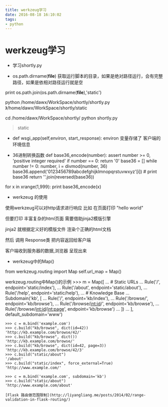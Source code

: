 ```yaml
---
title: werkzeug学习
date: 2016-08-18 16:10:02
tags: 
- python
---
```

# werkzeug学习
<!-- more -->
+ 学习shortly.py

+ os.path.dirname(__file__)
获取运行脚本的目录，如果是绝对路径运行，会有完整路径，如果是依相对路径运行就是空

print os.path.join(os.path.dirname(__file__),'static')

python /home/dawx/WorkSpace/shortly/shortly.py
》/home/dawx/WorkSpace/shortly/static

cd /home/dawx/WorkSpace/shortly/
python shortly.py
> static

+ def wsgi_app(self,environ, start_response):
environ 变量存储了 客户端的环境信息


+ 36进制转换函数
def base36_encode(number):
    assert number >= 0, 'positive integer required'
    if number == 0:
        return '0'
    base36 = []
    while number != 0:
        number, i = divmod(number, 36)
        base36.append('0123456789abcdefghijklmnopqrstuvwxyz'[i])
        # print base36
    return ''.join(reversed(base36))


for x in xrange(1,999):
    print base36_encode(x)

+ werkzeug 的使用

使用werkzeug可以对http请求进行响应 比如 在页面打印 "hello world"

但要打印 丰富复杂的html页面 需要借助jinja2模版引擎

jinja2 就根据定义好的模版文件  渲染个正确的html文档

然后 调用 Response类 把内容返回给客户端

客户端收到服务器的数据,浏览器 呈现出来

+ werkzeug中的Map()

from werkzeug.routing import Map
self.url_map = Map()

werkzeug.routing中Map()的示例
    >>> m = Map([
    ...     # Static URLs
    ...     Rule('/', endpoint='static/index'),
    ...     Rule('/about', endpoint='static/about'),
    ...     Rule('/help', endpoint='static/help'),
    ...     # Knowledge Base
    ...     Subdomain('kb', [
    ...         Rule('/', endpoint='kb/index'),
    ...         Rule('/browse/', endpoint='kb/browse'),
    ...         Rule('/browse/<int:id>/', endpoint='kb/browse'),
    ...         Rule('/browse/<int:id>/<int:page>', endpoint='kb/browse')
    ...     ])
    ... ], default_subdomain='www')
    
    >>> c = m.bind('example.com')
    >>> c.build("kb/browse", dict(id=42))
    'http://kb.example.com/browse/42/'
    >>> c.build("kb/browse", dict())
    'http://kb.example.com/browse/'
    >>> c.build("kb/browse", dict(id=42, page=3))
    'http://kb.example.com/browse/42/3'
    >>> c.build("static/about")
    '/about'
    >>> c.build("static/index", force_external=True)
    'http://www.example.com/'

    >>> c = m.bind('example.com', subdomain='kb')
    >>> c.build("static/about")
    'http://www.example.com/about'

    [Flask 路由做范围限制](http://liyangliang.me/posts/2014/02/range-validation-in-flask-routing/)
    